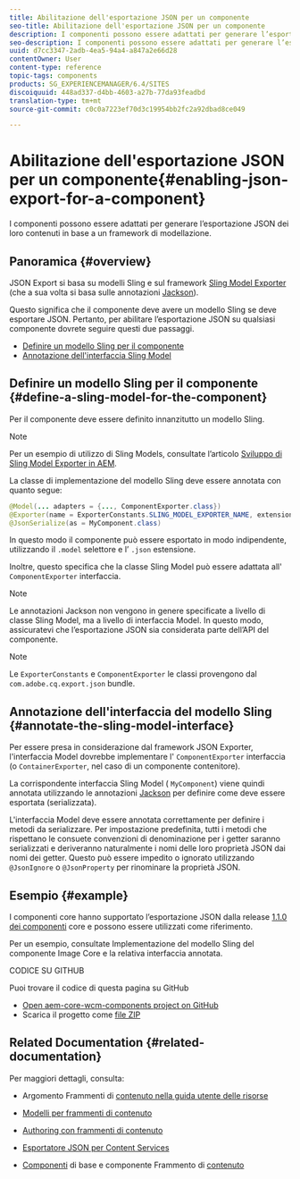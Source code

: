 ```yaml
---
title: Abilitazione dell'esportazione JSON per un componente
seo-title: Abilitazione dell'esportazione JSON per un componente
description: I componenti possono essere adattati per generare l’esportazione JSON dei loro contenuti in base a un framework di modellazione.
seo-description: I componenti possono essere adattati per generare l’esportazione JSON dei loro contenuti in base a un framework di modellazione.
uuid: d7cc3347-2adb-4ea5-94a4-a847a2e66d28
contentOwner: User
content-type: reference
topic-tags: components
products: SG_EXPERIENCEMANAGER/6.4/SITES
discoiquuid: 448ad337-d4bb-4603-a27b-77da93feadbd
translation-type: tm+mt
source-git-commit: c0c0a7223ef70d3c19954bb2fc2a92dbad8ce049

---
```



# Abilitazione dell&#39;esportazione JSON per un componente{#enabling-json-export-for-a-component}

I componenti possono essere adattati per generare l’esportazione JSON dei loro contenuti in base a un framework di modellazione.

## Panoramica {#overview}

JSON Export si basa su modelli [](https://sling.apache.org/documentation/bundles/models.html)Sling e sul framework [Sling Model Exporter](https://sling.apache.org/documentation/bundles/models.html#exporter-framework-since-130) (che a sua volta si basa sulle annotazioni [Jackson](https://github.com/FasterXML/jackson-annotations/wiki/Jackson-Annotations)).

Questo significa che il componente deve avere un modello Sling se deve esportare JSON. Pertanto, per abilitare l’esportazione JSON su qualsiasi componente dovrete seguire questi due passaggi.

* [Definire un modello Sling per il componente](/help/sites-developing/json-exporter-components.md#define-a-sling-model-for-the-component)
* [Annotazione dell&#39;interfaccia Sling Model](#annotate-the-sling-model-interface)

## Definire un modello Sling per il componente {#define-a-sling-model-for-the-component}

Per il componente deve essere definito innanzitutto un modello Sling.

>[!NOTE]
>
>Per un esempio di utilizzo di Sling Models, consultate l’articolo [Sviluppo di Sling Model Exporter in AEM](https://helpx.adobe.com/experience-manager/kt/platform-repository/using/sling-model-exporter-tutorial-develop.html).

La classe di implementazione del modello Sling deve essere annotata con quanto segue:

```java
@Model(... adapters = {..., ComponentExporter.class})
@Exporter(name = ExporterConstants.SLING_MODEL_EXPORTER_NAME, extensions = ExporterConstants.SLING_MODEL_EXTENSION)
@JsonSerialize(as = MyComponent.class)
```

In questo modo il componente può essere esportato in modo indipendente, utilizzando il `.model` selettore e l’ `.json` estensione.

Inoltre, questo specifica che la classe Sling Model può essere adattata all&#39; `ComponentExporter` interfaccia.

>[!NOTE]
>
>Le annotazioni Jackson non vengono in genere specificate a livello di classe Sling Model, ma a livello di interfaccia Model. In questo modo, assicuratevi che l’esportazione JSON sia considerata parte dell’API del componente.

>[!NOTE]
>
>Le `ExporterConstants` e `ComponentExporter` le classi provengono dal `com.adobe.cq.export.json` bundle.

## Annotazione dell&#39;interfaccia del modello Sling {#annotate-the-sling-model-interface}

Per essere presa in considerazione dal framework JSON Exporter, l&#39;interfaccia Model dovrebbe implementare l&#39; `ComponentExporter` interfaccia (o `ContainerExporter`, nel caso di un componente contenitore).

La corrispondente interfaccia Sling Model ( `MyComponent`) viene quindi annotata utilizzando le annotazioni [Jackson](https://github.com/FasterXML/jackson-annotations/wiki/Jackson-Annotations) per definire come deve essere esportata (serializzata).

L&#39;interfaccia Model deve essere annotata correttamente per definire i metodi da serializzare. Per impostazione predefinita, tutti i metodi che rispettano le consuete convenzioni di denominazione per i getter saranno serializzati e deriveranno naturalmente i nomi delle loro proprietà JSON dai nomi dei getter. Questo può essere impedito o ignorato utilizzando `@JsonIgnore` o `@JsonProperty` per rinominare la proprietà JSON.

## Esempio {#example}

I componenti core hanno supportato l’esportazione JSON dalla release [1.1.0 dei componenti](https://docs.adobe.com/content/help/en/experience-manager-core-components/using/introduction.html) core e possono essere utilizzati come riferimento.

Per un esempio, consultate Implementazione del modello Sling del componente Image Core e la relativa interfaccia annotata.

CODICE SU GITHUB

Puoi trovare il codice di questa pagina su GitHub

* [Open aem-core-wcm-components project on GitHub](https://github.com/Adobe-Marketing-Cloud/aem-core-wcm-components)
* Scarica il progetto come [file ZIP](https://github.com/Adobe-Marketing-Cloud/aem-core-wcm-components/archive/master.zip)

## Related Documentation {#related-documentation}

Per maggiori dettagli, consulta:

* Argomento Frammenti di [contenuto nella guida utente delle risorse](https://helpx.adobe.com/experience-manager/6-4/assets/user-guide.html?topic=/experience-manager/6-4/assets/morehelp/content-fragments.ug.js)

* [Modelli per frammenti di contenuto](/help/assets/content-fragments-models.md)
* [Authoring con frammenti di contenuto](/help/sites-authoring/content-fragments.md)
* [Esportatore JSON per Content Services](/help/sites-developing/json-exporter.md)
* [Componenti](https://docs.adobe.com/content/help/en/experience-manager-core-components/using/introduction.html) di base e componente Frammento di [contenuto](https://helpx.adobe.com/experience-manager/core-components/using/content-fragment-component.html)

